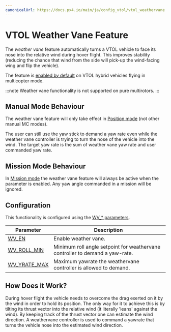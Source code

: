 ```yaml
---
canonicalUrl: https://docs.px4.io/main/ja/config_vtol/vtol_weathervane
---
```


# VTOL Weather Vane Feature

The *weather vane* feature automatically turns a VTOL vehicle to face its nose into the relative wind during hover flight. This improves stability (reducing the chance that wind from the side will pick-up the wind-facing wing and flip the vehicle).

The feature is [enabled by default](#configuration) on VTOL hybrid vehicles flying in multicopter mode.

:::note
Weather vane functionality is not supported on pure multirotors.
:::

## Manual Mode Behaviour

The weather vane feature will only take effect in [Position mode](../flight_modes_mc/position.md) (not other manual MC modes).

The user can still use the yaw stick to demand a yaw rate even while the weather vane controller is trying to turn the nose of the vehicle into the wind. The target yaw rate is the sum of weather vane yaw rate and user commanded yaw rate.

## Mission Mode Behaviour

In [Mission mode](../flight_modes/mission.md) the weather vane feature will always be active when the parameter is enabled. Any yaw angle commanded in a mission will be ignored.

<a id="configuration"></a>

## Configuration

This functionality is configured using the [WV_* parameters](../advanced_config/parameter_reference.md#WV_EN).

| Parameter                                                                | Description                                                                  |
| ------------------------------------------------------------------------ | ---------------------------------------------------------------------------- |
| [WV_EN](../advanced_config/parameter_reference.md#WV_EN)                 | Enable weather vane.                                                         |
| [WV_ROLL_MIN](../advanced_config/parameter_reference.md#WV_ROLL_MIN)   | Minimum roll angle setpoint for weathervane controller to demand a yaw-rate. |
| [WV_YRATE_MAX](../advanced_config/parameter_reference.md#WV_YRATE_MAX) | Maximum yawrate the weathervane controller is allowed to demand.             |


## How Does it Work?

During hover flight the vehicle needs to overcome the drag exerted on it by the wind in order to hold its position. The only way for it to achieve this is by tilting its thrust vector into the relative wind (it literally 'leans' against the wind). By keeping track of the thrust vector one can estimate the wind direction. A weathervane controller is used to command a yawrate that turns the vehicle nose into the estimated wind direction.
